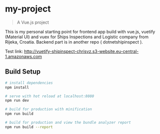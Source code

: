 # my-project

> A Vue.js project

This is my personal starting point for frontend app build with vue.js, vuetify (Material UI) and vuex for Ships Inspections and Logistic company from Rijeka, Croatia. Backend part is in another repo ( dotnetshipinspect ).

Test link: http://vuetify-shipinspect-chrisvz.s3-website.eu-central-1.amazonaws.com

## Build Setup

``` bash
# install dependencies
npm install

# serve with hot reload at localhost:8080
npm run dev

# build for production with minification
npm run build

# build for production and view the bundle analyzer report
npm run build --report
```


